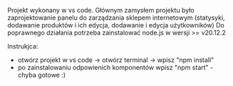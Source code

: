 Projekt wykonany w vs code.
Głównym zamysłem projektu było zaprojektowanie panelu do zarządzania sklepem internetowym (statysyki, dodawanie produktów i ich edycja, dodawanie i edycja użytkowników)
Do poprawnego działania potrzeba zainstalować node.js w wersji >= v20.12.2

Instrukjca:

- otwórz projekt w vs code -> otwórz terminal -> wpisz "npm install"
- po zainstalowaniu odpowienich komponentów wpisz "npm start" - chyba gotowe :)
